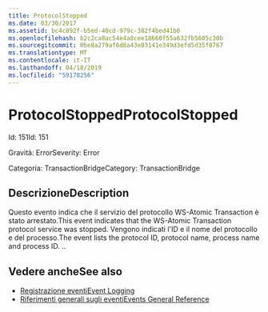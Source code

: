 ```yaml
---
title: ProtocolStopped
ms.date: 03/30/2017
ms.assetid: bc4c892f-b5ed-40cd-979c-382f4bed41b6
ms.openlocfilehash: b2c2ca8ac54e4a8cee18660f55a632fb5605c30b
ms.sourcegitcommit: 0be8a279af6d8a43e03141e349d3efd5d35f8767
ms.translationtype: MT
ms.contentlocale: it-IT
ms.lasthandoff: 04/18/2019
ms.locfileid: "59178256"
---
```

# <a name="protocolstopped"></a><span data-ttu-id="41db8-102">ProtocolStopped</span><span class="sxs-lookup"><span data-stu-id="41db8-102">ProtocolStopped</span></span>
<span data-ttu-id="41db8-103">Id: 151</span><span class="sxs-lookup"><span data-stu-id="41db8-103">Id: 151</span></span>  
  
 <span data-ttu-id="41db8-104">Gravità: Error</span><span class="sxs-lookup"><span data-stu-id="41db8-104">Severity: Error</span></span>  
  
 <span data-ttu-id="41db8-105">Categoria: TransactionBridge</span><span class="sxs-lookup"><span data-stu-id="41db8-105">Category: TransactionBridge</span></span>  
  
## <a name="description"></a><span data-ttu-id="41db8-106">Descrizione</span><span class="sxs-lookup"><span data-stu-id="41db8-106">Description</span></span>  
 <span data-ttu-id="41db8-107">Questo evento indica che il servizio del protocollo WS-Atomic Transaction è stato arrestato.</span><span class="sxs-lookup"><span data-stu-id="41db8-107">This event indicates that the WS-Atomic Transaction protocol service was stopped.</span></span> <span data-ttu-id="41db8-108">Vengono indicati l'ID e il nome del protocollo e del processo.</span><span class="sxs-lookup"><span data-stu-id="41db8-108">The event lists the protocol ID, protocol name, process name and process ID.</span></span> <span data-ttu-id="41db8-109">.</span><span class="sxs-lookup"><span data-stu-id="41db8-109">.</span></span>  
  
## <a name="see-also"></a><span data-ttu-id="41db8-110">Vedere anche</span><span class="sxs-lookup"><span data-stu-id="41db8-110">See also</span></span>

- [<span data-ttu-id="41db8-111">Registrazione eventi</span><span class="sxs-lookup"><span data-stu-id="41db8-111">Event Logging</span></span>](../../../../../docs/framework/wcf/diagnostics/event-logging/index.md)
- [<span data-ttu-id="41db8-112">Riferimenti generali sugli eventi</span><span class="sxs-lookup"><span data-stu-id="41db8-112">Events General Reference</span></span>](../../../../../docs/framework/wcf/diagnostics/event-logging/events-general-reference.md)
